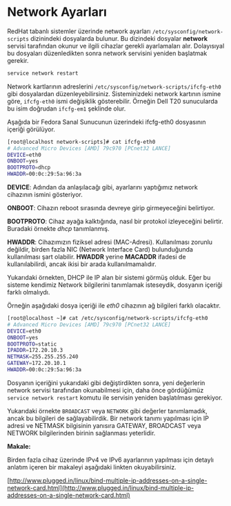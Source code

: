 # Network Ayarları

RedHat tabanlı sistemler üzerinde network ayarları `/etc/sysconfig/network-scripts` dizinindeki dosyalarda bulunur. Bu dizindeki dosyalar **network** servisi tarafından okunur ve ilgili cihazlar gerekli ayarlamaları alır. Dolayısıyal bu dosyaları düzenledikten sonra network servisini yeniden başlatmak gerekir.

```bash
service network restart
```

Network kartlarının adreslerini `/etc/sysconfig/network-scripts/ifcfg-eth0` gibi dosyalardan düzenleyebilirsiniz. Sisteminizdeki network kartının ismine göre, `ifcfg-eth0` ismi değişiklik gösterebilir. Örneğin Dell T20 sunucularda bu isim doğrudan `ifcfg-em1` şeklinde olur.

Aşağıda bir Fedora Sanal Sunucunun üzerindeki ifcfg-eth0 dosyasının içeriği görülüyor.

```bash
[root@localhost network-scripts]# cat ifcfg-eth0
# Advanced Micro Devices [AMD] 79c970 [PCnet32 LANCE]
DEVICE=eth0
ONBOOT=yes
BOOTPROTO=dhcp
HWADDR=00:0c:29:5a:96:3a
```

**DEVICE**: Adından da anlaşılacağı gibi, ayarlarını yaptığımız network cihazının ismini gösteriyor.

**ONBOOT**: Cihazın reboot sırasında devreye girip girmeyeceğini belirtiyor.

**BOOTPROTO**: Cihaz ayağa kalktığında, nasıl bir protokol izleyeceğini belirtir. Buradaki örnekte _dhcp_ tanımlanmış.

**HWADDR**: Cihazımızın fiziksel adresi (MAC-Adresi). Kullanılması zorunlu değildir, birden fazla NIC (Network Interface Card) bulunduğunda kullanılması şart olabilir. **HWADDR** yerine **MACADDR** ifadesi de kullanılabilirdi, ancak ikisi bir arada kullanılmamalıdır.

Yukarıdaki örnekten, DHCP ile IP alan bir sistemi görmüş olduk. Eğer bu sisteme kendimiz Network bilgilerini tanımlamak isteseydik, dosyanın içeriği farklı olmalıydı.

Örneğin aşağıdaki dosya içeriği ile _eth0_ cihazının ağ bilgileri farklı olacaktır.

```bash
[root@localhost ~]# cat /etc/sysconfig/network-scripts/ifcfg-eth0
# Advanced Micro Devices [AMD] 79c970 [PCnet32 LANCE]
DEVICE=eth0
ONBOOT=yes
BOOTPROTO=static
IPADDR=172.20.10.3
NETMASK=255.255.255.240
GATEWAY=172.20.10.1
HWADDR=00:0c:29:5a:96:3a
```

Dosyanın içeriğini yukarıdaki gibi değiştirdikten sonra, yeni değerlerin network servisi tarafından okunabilmesi için, daha önce gördüğümüz `service network restart` komutu ile servisin yeniden başlatılması gerekiyor.

Yukarıdaki örnekte `BROADCAST` veya `NETWORK` gibi değerler tanımlamadık, ancak bu bilgileri de sağlayabilirdik. Bir network tanımı yapılması için IP adresi ve NETMASK bilgisinin yanısıra GATEWAY, BROADCAST veya NETWORK bilgilerinden birinin sağlanması yeterlidir.

**Makale:**

Birden fazla cihaz üzerinde IPv4 ve IPv6 ayarlarının yapılması için detaylı anlatım içeren bir makaleyi aşağıdaki linkten okuyabilirsiniz.

[http://www.plugged.in/linux/bind-multiple-ip-addresses-on-a-single-network-card.html](http://www.plugged.in/linux/bind-multiple-ip-addresses-on-a-single-network-card.html)
